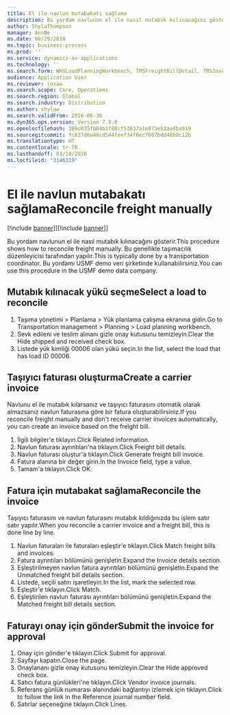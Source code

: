 ```yaml
---
title: El ile navlun mutabakatı sağlama
description: Bu yordam navlunun el ile nasıl mutabık kılınacağını gösterir.
author: ShylaThompson
manager: AnnBe
ms.date: 08/29/2018
ms.topic: business-process
ms.prod: ''
ms.service: dynamics-ax-applications
ms.technology: ''
ms.search.form: WHSLoadPlanningWorkbench, TMSFreightBillDetail, TMSInvoiceTable, TMSFreightBillInvoiceReconcile, TMSInvoiceJournal, LedgerJournalTable, LedgerJournalTransDaily
audience: Application User
ms.reviewer: josaw
ms.search.scope: Core, Operations
ms.search.region: Global
ms.search.industry: Distribution
ms.author: shylaw
ms.search.validFrom: 2016-06-30
ms.dyn365.ops.version: Version 7.0.0
ms.openlocfilehash: 386c035fb84b1f88cf53837a1e875eb2aa8ba910
ms.sourcegitcommit: fcb27d6a46cd544feef34f6ec7607bdd46b0c12b
ms.translationtype: HT
ms.contentlocale: tr-TR
ms.lasthandoff: 03/18/2020
ms.locfileid: "3146319"
---
```

# <a name="reconcile-freight-manually"></a><span data-ttu-id="82ecf-103">El ile navlun mutabakatı sağlama</span><span class="sxs-lookup"><span data-stu-id="82ecf-103">Reconcile freight manually</span></span>

<span data-ttu-id="82ecf-104">[!include [banner](../../includes/banner.md)]]</span><span class="sxs-lookup"><span data-stu-id="82ecf-104">[!include [banner](../../includes/banner.md)]]</span></span>

<span data-ttu-id="82ecf-105">Bu yordam navlunun el ile nasıl mutabık kılınacağını gösterir.</span><span class="sxs-lookup"><span data-stu-id="82ecf-105">This procedure shows how to reconcile freight manually.</span></span> <span data-ttu-id="82ecf-106">Bu genellikle taşımacılık düzenleyicisi tarafından yapılır.</span><span class="sxs-lookup"><span data-stu-id="82ecf-106">This is typically done by a transportation coordinator.</span></span> <span data-ttu-id="82ecf-107">Bu yordamı USMF demo veri şirketinde kullanabilirsiniz.</span><span class="sxs-lookup"><span data-stu-id="82ecf-107">You can use this procedure in the USMF demo data company.</span></span>


## <a name="select-a-load-to-reconcile"></a><span data-ttu-id="82ecf-108">Mutabık kılınacak yükü seçme</span><span class="sxs-lookup"><span data-stu-id="82ecf-108">Select a load to reconcile</span></span>
1. <span data-ttu-id="82ecf-109">Taşıma yönetimi > Planlama > Yük planlama çalışma ekranına gidin.</span><span class="sxs-lookup"><span data-stu-id="82ecf-109">Go to Transportation management > Planning > Load planning workbench.</span></span>
2. <span data-ttu-id="82ecf-110">Sevk edileni ve teslim alınanı gizle onay kutusunu temizleyin.</span><span class="sxs-lookup"><span data-stu-id="82ecf-110">Clear the Hide shipped and received check box.</span></span> 
3. <span data-ttu-id="82ecf-111">Listede yük kimliği 00006 olan yükü seçin.</span><span class="sxs-lookup"><span data-stu-id="82ecf-111">In the list, select the load that has load ID 00006.</span></span>

## <a name="create-a-carrier-invoice"></a><span data-ttu-id="82ecf-112">Taşıyıcı faturası oluşturma</span><span class="sxs-lookup"><span data-stu-id="82ecf-112">Create a carrier invoice</span></span>
<span data-ttu-id="82ecf-113">Navlunu el ile mutabık kılarsanız ve taşıyıcı faturasını otomatik olarak almazsanız navlun faturasına göre bir fatura oluşturabilirsiniz.</span><span class="sxs-lookup"><span data-stu-id="82ecf-113">If you reconcile freight manually and don't receive carrier invoices automatically, you can create an invoice based on the freight bill.</span></span>  
1. <span data-ttu-id="82ecf-114">İlgili bilgiler'e tıklayın.</span><span class="sxs-lookup"><span data-stu-id="82ecf-114">Click Related information.</span></span>
2. <span data-ttu-id="82ecf-115">Navlun faturası ayrıntıları'na tıklayın.</span><span class="sxs-lookup"><span data-stu-id="82ecf-115">Click Freight bill details.</span></span>
3. <span data-ttu-id="82ecf-116">Navlun faturası oluştur'a tıklayın.</span><span class="sxs-lookup"><span data-stu-id="82ecf-116">Click Generate freight bill invoice.</span></span>
4. <span data-ttu-id="82ecf-117">Fatura alanına bir değer girin.</span><span class="sxs-lookup"><span data-stu-id="82ecf-117">In the Invoice field, type a value.</span></span>
5. <span data-ttu-id="82ecf-118">Tamam'a tıklayın.</span><span class="sxs-lookup"><span data-stu-id="82ecf-118">Click OK.</span></span>

## <a name="reconcile-the-invoice"></a><span data-ttu-id="82ecf-119">Fatura için mutabakat sağlama</span><span class="sxs-lookup"><span data-stu-id="82ecf-119">Reconcile the invoice</span></span>
<span data-ttu-id="82ecf-120">Taşıyıcı faturasını ve navlun faturasını mutabık kıldığınızda bu işlem satır satır yapılır.</span><span class="sxs-lookup"><span data-stu-id="82ecf-120">When you reconcile a carrier invoice and a freight bill, this is done line by line.</span></span>  
1. <span data-ttu-id="82ecf-121">Navlun faturaları ile faturaları eşleştir'e tıklayın.</span><span class="sxs-lookup"><span data-stu-id="82ecf-121">Click Match freight bills and invoices.</span></span>
2. <span data-ttu-id="82ecf-122">Fatura ayrıntıları bölümünü genişletin.</span><span class="sxs-lookup"><span data-stu-id="82ecf-122">Expand the Invoice details section.</span></span>
3. <span data-ttu-id="82ecf-123">Eşleştirilmeyen navlun fatura ayrıntıları bölümünü genişletin.</span><span class="sxs-lookup"><span data-stu-id="82ecf-123">Expand the Unmatched freight bill details section.</span></span>
4. <span data-ttu-id="82ecf-124">Listede, seçili satırı işaretleyin.</span><span class="sxs-lookup"><span data-stu-id="82ecf-124">In the list, mark the selected row.</span></span>
5. <span data-ttu-id="82ecf-125">Eşleştir'e tıklayın.</span><span class="sxs-lookup"><span data-stu-id="82ecf-125">Click Match.</span></span>
6. <span data-ttu-id="82ecf-126">Eşleştirilen navlun faturası ayrıntıları bölümünü genişletin.</span><span class="sxs-lookup"><span data-stu-id="82ecf-126">Expand the Matched freight bill details section.</span></span>

## <a name="submit-the-invoice-for-approval"></a><span data-ttu-id="82ecf-127">Faturayı onay için gönder</span><span class="sxs-lookup"><span data-stu-id="82ecf-127">Submit the invoice for approval</span></span>
1. <span data-ttu-id="82ecf-128">Onay için gönder'e tıklayın.</span><span class="sxs-lookup"><span data-stu-id="82ecf-128">Click Submit for approval.</span></span>
2. <span data-ttu-id="82ecf-129">Sayfayı kapatın.</span><span class="sxs-lookup"><span data-stu-id="82ecf-129">Close the page.</span></span>
3. <span data-ttu-id="82ecf-130">Onaylananı gizle onay kutusunu temizleyin.</span><span class="sxs-lookup"><span data-stu-id="82ecf-130">Clear the Hide approved check box.</span></span> 
4. <span data-ttu-id="82ecf-131">Satıcı fatura günlükleri'ne tıklayın.</span><span class="sxs-lookup"><span data-stu-id="82ecf-131">Click Vendor invoice journals.</span></span>
5. <span data-ttu-id="82ecf-132">Referans günlük numarası alanındaki bağlantıyı izlemek için tıklayın.</span><span class="sxs-lookup"><span data-stu-id="82ecf-132">Click to follow the link in the Reference journal number field.</span></span>
6. <span data-ttu-id="82ecf-133">Satırlar seçeneğine tıklayın.</span><span class="sxs-lookup"><span data-stu-id="82ecf-133">Click Lines.</span></span>

